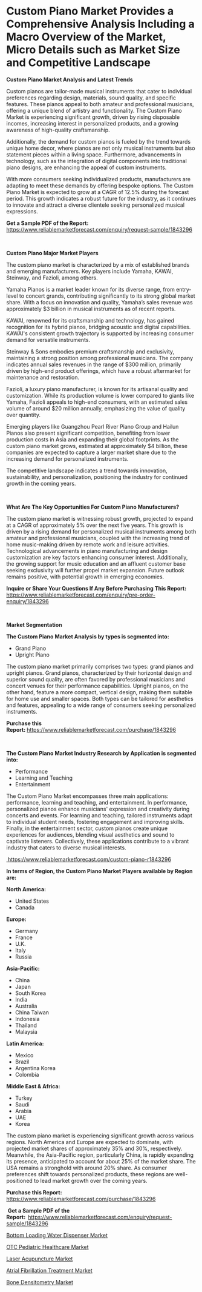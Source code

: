 <p><h1>Custom Piano Market Provides a Comprehensive Analysis Including a Macro Overview of the Market, Micro Details such as Market Size and Competitive Landscape</h1></p><p><strong>Custom Piano Market Analysis and Latest Trends</strong></p>
<p><p>Custom pianos are tailor-made musical instruments that cater to individual preferences regarding design, materials, sound quality, and specific features. These pianos appeal to both amateur and professional musicians, offering a unique blend of artistry and functionality. The Custom Piano Market is experiencing significant growth, driven by rising disposable incomes, increasing interest in personalized products, and a growing awareness of high-quality craftsmanship. </p><p>Additionally, the demand for custom pianos is fueled by the trend towards unique home decor, where pianos are not only musical instruments but also statement pieces within a living space. Furthermore, advancements in technology, such as the integration of digital components into traditional piano designs, are enhancing the appeal of custom instruments. </p><p>With more consumers seeking individualized products, manufacturers are adapting to meet these demands by offering bespoke options. The Custom Piano Market is expected to grow at a CAGR of 12.5% during the forecast period. This growth indicates a robust future for the industry, as it continues to innovate and attract a diverse clientele seeking personalized musical expressions.</p></p>
<p><strong>Get a Sample PDF of the Report:&nbsp;</strong> <a href="https://www.reliablemarketforecast.com/enquiry/request-sample/1843296?utm_campaign=2749&utm_medium=2&utm_source=Github&utm_content=ia&utm_term=05042025&utm_id=custom-piano">https://www.reliablemarketforecast.com/enquiry/request-sample/1843296</a></p>
<p>&nbsp;</p>
<p><strong>Custom Piano Major Market Players</strong></p>
<p><p>The custom piano market is characterized by a mix of established brands and emerging manufacturers. Key players include Yamaha, KAWAI, Steinway, and Fazioli, among others.</p><p>Yamaha Pianos is a market leader known for its diverse range, from entry-level to concert grands, contributing significantly to its strong global market share. With a focus on innovation and quality, Yamaha’s sales revenue was approximately $3 billion in musical instruments as of recent reports. </p><p>KAWAI, renowned for its craftsmanship and technology, has gained recognition for its hybrid pianos, bridging acoustic and digital capabilities. KAWAI's consistent growth trajectory is supported by increasing consumer demand for versatile instruments.</p><p>Steinway & Sons embodies premium craftsmanship and exclusivity, maintaining a strong position among professional musicians. The company indicates annual sales revenues in the range of $300 million, primarily driven by high-end product offerings, which have a robust aftermarket for maintenance and restoration.</p><p>Fazioli, a luxury piano manufacturer, is known for its artisanal quality and customization. While its production volume is lower compared to giants like Yamaha, Fazioli appeals to high-end consumers, with an estimated sales volume of around $20 million annually, emphasizing the value of quality over quantity.</p><p>Emerging players like Guangzhou Pearl River Piano Group and Hailun Pianos also present significant competition, benefiting from lower production costs in Asia and expanding their global footprints. As the custom piano market grows, estimated at approximately $4 billion, these companies are expected to capture a larger market share due to the increasing demand for personalized instruments.</p><p>The competitive landscape indicates a trend towards innovation, sustainability, and personalization, positioning the industry for continued growth in the coming years.</p></p>
<p>&nbsp;</p>
<p><strong>What Are The Key Opportunities For Custom Piano Manufacturers?</strong></p>
<p><p>The custom piano market is witnessing robust growth, projected to expand at a CAGR of approximately 5% over the next five years. This growth is driven by a rising demand for personalized musical instruments among both amateur and professional musicians, coupled with the increasing trend of home music-making driven by remote work and leisure activities. Technological advancements in piano manufacturing and design customization are key factors enhancing consumer interest. Additionally, the growing support for music education and an affluent customer base seeking exclusivity will further propel market expansion. Future outlook remains positive, with potential growth in emerging economies.</p></p>
<p><strong>Inquire or Share Your Questions If Any Before Purchasing This Report:</strong> <a href="https://www.reliablemarketforecast.com/enquiry/pre-order-enquiry/1843296?utm_campaign=2749&utm_medium=2&utm_source=Github&utm_content=ia&utm_term=05042025&utm_id=custom-piano">https://www.reliablemarketforecast.com/enquiry/pre-order-enquiry/1843296</a></p>
<p>&nbsp;</p>
<p><strong>Market Segmentation</strong></p>
<p><strong>The Custom Piano Market Analysis by types is segmented into:</strong></p>
<p><ul><li>Grand Piano</li><li>Upright Piano</li></ul></p>
<p><p>The custom piano market primarily comprises two types: grand pianos and upright pianos. Grand pianos, characterized by their horizontal design and superior sound quality, are often favored by professional musicians and concert venues for their performance capabilities. Upright pianos, on the other hand, feature a more compact, vertical design, making them suitable for home use and smaller spaces. Both types can be tailored for aesthetics and features, appealing to a wide range of consumers seeking personalized instruments.</p></p>
<p><strong>Purchase this Report:&nbsp;</strong><a href="https://www.reliablemarketforecast.com/purchase/1843296?utm_campaign=2749&utm_medium=2&utm_source=Github&utm_content=ia&utm_term=05042025&utm_id=custom-piano">https://www.reliablemarketforecast.com/purchase/1843296</a></p>
<p>&nbsp;</p>
<p><strong>The Custom Piano Market Industry Research by Application is segmented into:</strong></p>
<p><ul><li>Performance</li><li>Learning and Teaching</li><li>Entertainment</li></ul></p>
<p><p>The Custom Piano Market encompasses three main applications: performance, learning and teaching, and entertainment. In performance, personalized pianos enhance musicians' expression and creativity during concerts and events. For learning and teaching, tailored instruments adapt to individual student needs, fostering engagement and improving skills. Finally, in the entertainment sector, custom pianos create unique experiences for audiences, blending visual aesthetics and sound to captivate listeners. Collectively, these applications contribute to a vibrant industry that caters to diverse musical interests.</p></p>
<p><a href="https://www.reliablemarketforecast.com/custom-piano-r1843296?utm_campaign=2749&utm_medium=2&utm_source=Github&utm_content=ia&utm_term=05042025&utm_id=custom-piano">&nbsp;https://www.reliablemarketforecast.com/custom-piano-r1843296</a></p>
<p><strong>In terms of Region, the Custom Piano Market Players available by Region are:</strong></p>
<p>
    <p> <strong> North America: </strong>
        <ul>
            <li>United States</li>
            <li>Canada</li>
        </ul>
        </p> 
    <p> <strong> Europe: </strong>
        <ul>
            <li>Germany</li>
            <li>France</li>
            <li>U.K.</li>
            <li>Italy</li>
            <li>Russia</li>
        </ul>
        </p> 
    <p> <strong> Asia-Pacific: </strong>
        <ul>
            <li>China</li>
            <li>Japan</li>
            <li>South Korea</li>
            <li>India</li>
            <li>Australia</li>
            <li>China Taiwan</li>
            <li>Indonesia</li>
            <li>Thailand</li>
            <li>Malaysia</li>
        </ul>
        </p> 
    <p> <strong> Latin America: </strong>
        <ul>
            <li>Mexico</li>
            <li>Brazil</li>
            <li>Argentina Korea</li>
            <li>Colombia</li>
        </ul>
        </p> 
    <p> <strong> Middle East & Africa: </strong>
        <ul>
            <li>Turkey</li>
            <li>Saudi</li>
            <li>Arabia</li>
            <li>UAE</li>
            <li>Korea</li>
        </ul>
    </p>
    </p>
<p><p>The custom piano market is experiencing significant growth across various regions. North America and Europe are expected to dominate, with projected market shares of approximately 35% and 30%, respectively. Meanwhile, the Asia-Pacific region, particularly China, is rapidly expanding its presence, anticipated to account for about 25% of the market share. The USA remains a stronghold with around 20% share. As consumer preferences shift towards personalized products, these regions are well-positioned to lead market growth over the coming years.</p></p>
<p><strong>Purchase this Report: </strong><a href="https://www.reliablemarketforecast.com/purchase/1843296?utm_campaign=2749&utm_medium=2&utm_source=Github&utm_content=ia&utm_term=05042025&utm_id=custom-piano">https://www.reliablemarketforecast.com/purchase/1843296</a></p>
<p>&nbsp;<strong>Get a Sample PDF of the Report:&nbsp;&nbsp;</strong><a href="https://www.reliablemarketforecast.com/enquiry/request-sample/1843296?utm_campaign=2749&utm_medium=2&utm_source=Github&utm_content=ia&utm_term=05042025&utm_id=custom-piano">https://www.reliablemarketforecast.com/enquiry/request-sample/1843296</a></p>
<p><strong></strong></p>
<p><p><a href="https://github.com/carylgrinko/Market-Research-Report-List-1/blob/main/bottom-loading-water-dispenser-market.md?utm_campaign=2749&utm_medium=2&utm_source=Github&utm_content=ia&utm_term=05042025&utm_id=custom-piano">Bottom Loading Water Dispenser Market</a></p><p><a href="https://www.linkedin.com/pulse/regional-development-deployment-production-cost-otc-pediatric-6ho8f?utm_campaign=2749&utm_medium=2&utm_source=Github&utm_content=ia&utm_term=05042025&utm_id=custom-piano">OTC Pediatric Healthcare Market</a></p><p><a href="https://www.linkedin.com/pulse/projected-revenue-laser-acupuncture-market-92-cagr-2025-2032-gmetf?utm_campaign=2749&utm_medium=2&utm_source=Github&utm_content=ia&utm_term=05042025&utm_id=custom-piano">Laser Acupuncture Market</a></p><p><a href="https://www.linkedin.com/pulse/anticipated-cagr-53-atrial-fibrillation-treatment-market-ej7kf?utm_campaign=2749&utm_medium=2&utm_source=Github&utm_content=ia&utm_term=05042025&utm_id=custom-piano">Atrial Fibrillation Treatment Market</a></p><p><a href="https://www.linkedin.com/pulse/significant-growth-anticipated-bone-densitometry-market-projected-ywysf?utm_campaign=2749&utm_medium=2&utm_source=Github&utm_content=ia&utm_term=05042025&utm_id=custom-piano">Bone Densitometry Market</a></p></p>